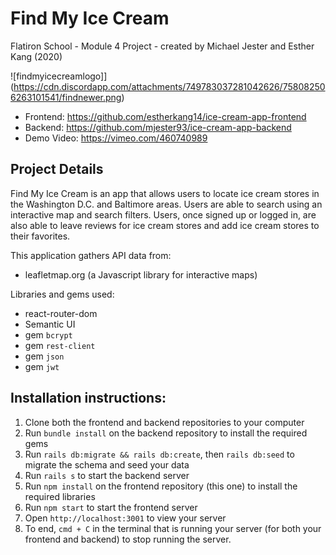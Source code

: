 # Find My Ice Cream

Flatiron School - Module 4 Project - created by Michael Jester and Esther Kang (2020)

![findmyicecreamlogo]](https://cdn.discordapp.com/attachments/749783037281042626/758082506263101541/findnewer.png)

- Frontend: https://github.com/estherkang14/ice-cream-app-frontend
- Backend: https://github.com/mjester93/ice-cream-app-backend
- Demo Video: https://vimeo.com/460740989

## Project Details

Find My Ice Cream is an app that allows users to locate ice cream stores in the Washington D.C. and Baltimore areas. Users are able to search using an interactive map and search filters. Users, once signed up or logged in, are also able to leave reviews for ice cream stores and add ice cream stores to their favorites.

This application gathers API data from: 
- leafletmap.org (a Javascript library for interactive maps)

Libraries and gems used: 
- react-router-dom
- Semantic UI 
- gem `bcrypt` 
- gem `rest-client`
- gem `json`
- gem `jwt`

## Installation instructions:
1. Clone both the frontend and backend repositories to your computer
2. Run `bundle install` on the backend repository to install the required gems
3. Run `rails db:migrate && rails db:create`, then `rails db:seed` to migrate the schema and seed your data
4. Run `rails s` to start the backend server
5. Run `npm install` on the frontend repository (this one) to install the required libraries
6. Run `npm start` to start the frontend server
7. Open `http://localhost:3001` to view your server 
8. To end, `cmd + C` in the terminal that is running your server (for both your frontend and backend) to stop running the server.



